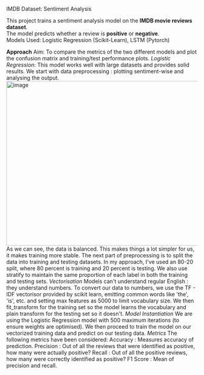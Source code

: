 IMDB Dataset: Sentiment Analysis

This project trains a sentiment analysis model on the **IMDB movie reviews dataset**.  
The model predicts whether a review is **positive** or **negative**.  
Models Used: Logistic Regression (Scikit-Learn), LSTM (Pytorch)

**Approach**
Aim: To compare the metrics of the two different models and plot the confusion matrix and training/test performance plots.
*Logistic Regression*:
This model works well with large datasets and provides solid results.
We start with data preprocessing : plotting sentiment-wise and analysing the output.
<img width="589" height="432" alt="image" src="https://github.com/user-attachments/assets/927747cb-4c0b-48cd-961a-645c208e74f4" />
As we can see, the data is balanced. This makes things a lot simpler for us, it makes training more stable.
The next part of preprocessing is to split the data into training and testing datasets. In my approach, I've used an 80-20 split, where 80 percent is training and 20 percent is testing. 
We also use stratify to maintain the same proportion of each label in both the training and testing sets.
*Vectorisation*
Models can't understand regular English : they understand numbers. To convert our data to numbers, we use the TF - IDF vectorisor provided by scikit learn, emitting common words like 'the', 'is', etc. and setting max features as 5000 to limit vocabulary size.
We then fit_transform for the training set so the model learns the vocabulary and plain transform for the testing set so it doesn't.
*Model Instantiation*
We are using the Logistic Regression model with 500 maximum iterations (to ensure weights are optimised).
We then proceed to train the model on our vectorized training data and predict on our testing data.
*Metrics*
The following metrics have been considered:
Accuracy : Measures accuracy of prediction.
Precision : Out of all the reviews that were identified as positive, how many were actually positive?
Recall : Out of all the positive reviews, how many were correctly identified as positive?
F1 Score : Mean of precision and recall.





